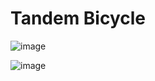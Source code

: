 # Tandem Bicycle

![image](https://user-images.githubusercontent.com/19383145/172066598-09e9c435-85ba-4d46-887d-0179d1ffd67d.png)

![image](https://user-images.githubusercontent.com/19383145/172066621-d49165a7-85ea-468f-ae0f-2d2f2e592f66.png)
